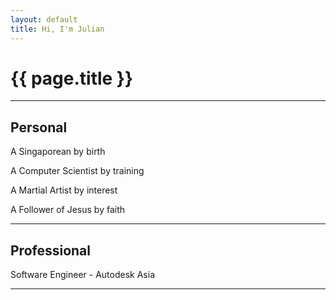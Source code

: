 ```yaml
---
layout: default
title: Hi, I'm Julian
---
```

# {{ page.title }}

---

## Personal
A Singaporean by birth

A Computer Scientist by training

A Martial Artist by interest

A Follower of Jesus by faith

---

## Professional
Software Engineer - Autodesk Asia

<html>
    <object class="pdf" data="/files/resume/Resume_Julian_Teh.pdf" type="application/pdf" style="width:100%;height:70vw">
        <a href="files/resume/Resume_Julian_Teh.pdf">
    </object>
</html>

---
